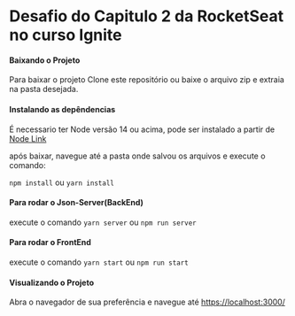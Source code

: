 # Desafio do Capitulo 2 da RocketSeat no curso Ignite

#### Baixando o Projeto

Para baixar o projeto Clone este repositório ou baixe o arquivo zip e extraia na pasta desejada.

#### Instalando as depêndencias

É necessario ter Node versão 14 ou acima, pode ser instalado a partir de [Node Link](https://nodejs.org/en/)

após baixar, navegue até a pasta onde salvou os arquivos e execute o comando:

`npm install` ou `yarn install`

#### Para rodar o Json-Server(BackEnd)

execute o comando `yarn server` ou `npm run server`

#### Para rodar o FrontEnd

execute o comando `yarn start` ou `npm run start`

#### Visualizando o Projeto

Abra o navegador de sua preferência e navegue até <https://localhost:3000/>
